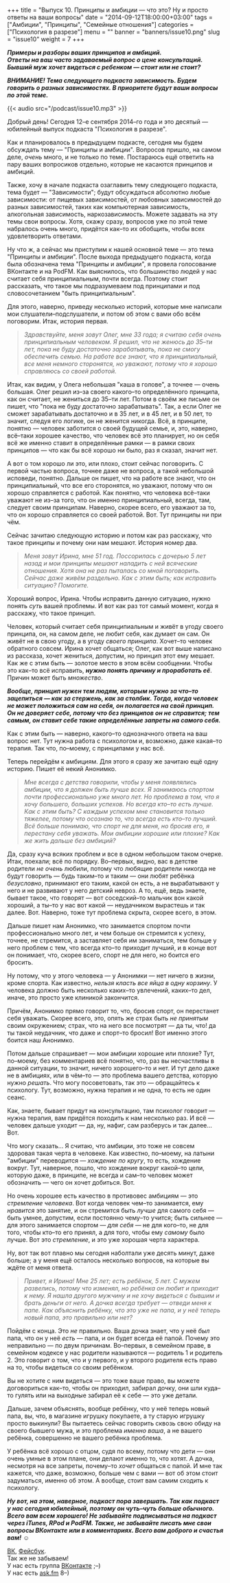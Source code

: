 +++
title = "Выпуск 10. Принципы и амбиции — что это? Ну и просто ответы на ваши вопросы"
date = "2014-09-12T18:00:00+03:00"
tags = ["Амбиции", "Принципы", "Семейные отношения"]
categories = ["Психология в разрезе"]
menu = ""
banner = "banners/issue10.png"
slug = "issue10"
weight = 7
+++

***Примеры и разборы ваших принципов и амбиций.***<br>
***Ответы на ваш часто задаваемый вопрос о цене консультаций.***<br>
***Бывший муж хочет видеться с ребенком — стоит или не стоит?***

***ВНИМАНИЕ! Тема следующего подкаста зависимость. Будем говорить о разных зависимостях. В приоритете будут ваши вопросы по этой теме.***

{{< audio src="/podcast/issue10.mp3" >}}

Добрый день! Сегодня 12–е сентября 2014–го года и это десятый — юбилейный выпуск подкаста "Психология в разрезе".

Как и планировалось в предыдущем подкасте, сегодня мы будем обсуждать тему — "Принципы и амбиции". Вопросов пришло, на самом деле, _очень_ много, и не только по теме. Постараюсь ещё ответить на пару ваших вопросиков отдельно, которые не касаются принципов и амбиций.

Также, хочу в начале подкаста озаглавить тему следующего подкаста, тема будет — "Зависимости"; будут обсуждаться абсолютно любые зависимости: от пищевых зависимостей, от любовных зависимостей до разных зависимостей, таких как компьютерная зависимость, алкогольная зависимость, наркозависимость. Можете задавать на эту темы свои вопросы. Хотя, скажу сразу, вопросов уже по этой теме набралось очень много, придётся как–то их обобщить, чтобы всех удовлетворить ответами.
<!--more-->

Ну что ж, а сейчас мы приступим к нашей основной теме — это тема "Принципы и амбиции". После выхода предыдущего подкаста, когда была обозначена тема "Принципы и амбиции", я провела голосование ВКонтакте и на PodFM. Как выяснилось, что большинство людей у нас считает себя принципиальным, почти всегда. Поэтому стоит рассказать, что такое мы подразумеваем под принципами и под словосочетанием "быть принципиальным".

Для этого, наверно, приведу несколько историй, которые мне написали мои слушатели–подслушатели, и потом об этом с вами обо всём поговорим. Итак, история первая.

>_Здравствуйте, меня зовут Олег, мне 33 года; я считаю себя очень принципиальным человеком. Я решил, что не женюсь до 35–ти лет, пока не буду достаточно зарабатывать, пока не смогу обеспечить семью. На работе все знают, что я принципиальный, все меня немного сторонятся, но уважают, потому что я хорошо справляюсь со своей работой._

Итак, как видим, у Олега небольшая "каша в голове", а точнее — очень большая. Олег решил из–за своего какого–то определённого принципа, как он считает, не жениться до 35–ти лет. Потом в своём же письме он пишет, что "пока не буду достаточно зарабатывать". Так, а если Олег не сможет зарабатывать достаточно и в 35 лет, и в 45 лет, и в 50 лет, то значит, следуя его логике, он не женится никогда. Всё, в принципе, понятно — человек заботится о своей будущей семье, и, это, наверно, всё–таки хорошее качество, что человек всё это планирует, но он себя всё же именно ставит в определённые рамки — в рамки своих принципов — что как бы всё хорошо ни было, раз я сказал, значит нет.

А вот о том хорошо ли это, или плохо, стоит сейчас поговорить. С первой частью вопроса, точнее даже не вопроса, а такой небольшой исповеди, понятно. Дальше он пишет, что на работе все знают, что он принципиальный, что все его сторонятся, но уважают, потому что он хорошо справляется с работой. Как понятно, что человека всё–таки уважают не из–за того, что он именно принципиальный, всегда, там, следует своим принципам. Наверно, скорее всего, его уважают за то, что он хорошо справляется со своей работой. Вот. Тут принципы ни при чём.

Сейчас зачитаю следующую историю и потом как раз расскажу, что такое принципы и почему они нам мешают. История номер два.

>_Меня зовут Ирина, мне 51 год. Поссорилась с дочерью 5 лет назад и мои принципы мешают наладить с ней всяческие отношения. Хотя она не раз пыталась со мной поговорить. Сейчас даже живём раздельно. Как с этим быть; как исправить ситуацию? Помогите._

Хороший вопрос, Ирина. Чтобы исправить данную ситуацию, нужно понять _суть_ вашей проблемы. И вот как раз тот самый момент, когда я расскажу, что такое принцип.

Человек, который считает себя принципиальным и живёт в угоду своего принципа, он, на самом деле, не любит себя, как думает он сам. Он живёт не в свою угоду, а в угоду _своего принципа_. Хочет–то человек обратного совсем. Ирина хочет общаться; Олег, как вот выше написано из рассказа, хочет жениться, допустим, но принцип этот ему мешает. Как же с этим быть — золотое место в этом всём сообщении. Чтобы это как–то всё исправить, ***нужно понять причину и проработать её***. Причин может быть *множество*.

***Вообще, принцип нужен тем людям, которым нужно за что–то зацепиться — как за стержень, как за столбик. Тогда, когда человек не может положиться сам на себя, он полагается на свой принцип. Он не доверяет себе, потому что без принципов он не справится; тем самым, он ставит себе такие определённые запреты на самого себя.***

Как с этим быть — наверно, какого–то однозначного ответа на ваш вопрос нет. Тут нужна работа с психологом и, возможно, даже какая–то терапия. Так что, по–моему, с принципами у нас всё.

Теперь перейдём к амбициям. Для этого я сразу же зачитаю ещё одну историю. Пишет её некий Анонимко.

>_Мне всегда с детства говорили, чтобы у меня появлялись амбиции, что я должен быть лучше всех. Я занимаюсь спортом почти профессионально уже много лет. Но проблема в том, что я хочу большего, больших успехов. Но всегда кто–то есть лучше. Как с этим быть? С каждым успехом мне становится только тяжелее, потому что осознаю то, что всегда есть кто–то лучший. Всё больше понимаю, что спорт не для меня, но бросив его, я перестану себя уважать. Мои амбиции хорошие или плохие? Как же жить дальше без амбиций?_

Да, сразу куча всяких проблем и все в одном небольшом таком очерке. Итак, поехали; всё по порядку. Во–первых, видно, вас в детстве родители _не очень_ любили, потому что любящие родители никогда не будут говорить — будь таким–то и таким — они любят ребёнка _безусловно_, принимают его таким, какой он есть, а не вырабатывают у него и не развивают у него детский невроз. А то, ещё, ведь знаете, бывает такое, что говорят — вот соседский–то мальчик вон какой хороший, а ты–то у нас вот какой — неудачником вырастешь и так далее. Вот. Наверно, тоже тут проблема скрыта, скорее всего, в этом.

Дальше пишет нам Анонимко, что занимается спортом почти профессионально много лет, и чем больше он стремится к успеху, точнее, не стремится, а заставляет себя им заниматься, тем больше у него проблем с тем, что всегда кто–то приходит лучший, и в конце вот он понимает, что, скорее всего, спорт не для него, но боится его бросить.

Ну потому, что у этого человека — у Анонимки — нет ничего в жизни, кроме спорта. Как известно, _нельзя класть все яйца в одну корзину_. У человека должно быть несколько каких–то увлечений, каких–то дел, иначе, это просто уже клиникой закончится.

Причём, Анонимко прямо говорит то, что, бросив спорт, он перестанет себя уважать. Скорее всего, это, опять же страх быть _не принятым_ своим окружением; страх, что на него все посмотрят — да ты, что! да ты такой неудачник, что даже и спорт–то бросил! Вот именно этого боится наш Анонимко.

Потом дальше спрашивает — мои амбиции хорошие или плохие? Тут, по–моему, без комментариев всё понятно, что, раз вы несчастливы в данной ситуации, то значит, ничего хорошего–то и нет. И тут дело даже не в амбициях, или в чём–то — это проблема вашего детства, которую нужно _решать_. Что могу посоветовать, так это — обращайтесь к психологу. Тут, возможно, нужна терапия и не одна, то есть не один сеанс.

Как, знаете, бывает придут на консультацию, там психолог говорит — нужна терапия, вам придётся походить к нам несколько раз. И всё — человек дальше уходит — да, ну, нафиг, сам разберусь и так далее… Вот.

Что могу сказать… Я считаю, что амбиции, это тоже не совсем здоровая такая черта в человеке. Как известно, по–моему, на латыни "амбиции" переводится — _хождение по кругу_, то есть, хождение вокруг. Тут, наверное, пошло, что хождение вокруг какой–то цели, которую даже, в принципе, не всегда и сам–то человек может обозначить — чего он хочет добиться. Вот.

Но очень хорошее есть качество в противовес амбициям — это _стремление человека_. Вот когда человек чем–то занимается, ему _нравится_ это занятие, и он стремится быть _лучше_ для самого себя — быть умнее, допустим, если постоянно чему–то учится; быть сильнее — для этого занимается спортом — _для себя_ — не для кого–то, не для того, чтобы кто–то его принял, а для того, чтобы ему _самому_ было лучше. Вот это _стремление_, и это уже хорошая черта характера.

Ну, вот так вот плавно мы сегодня наболтали уже десять минут, даже больше; а у меня ещё осталось несколько вопросов, на которые вы ждёте от меня ответа.

>_Привет, я Ирина! Мне 25 лет; есть ребёнок, 5 лет. С мужем развелись, потому что изменял, но ребёнка он любит и приходит к нему. Я нашла другого мужчину и не хочу видеться с бывшим и брать деньги от него. А дочка всегда требует — отведи меня к папе. Как объяснить ребёнку, что это уже не папа, и у неё теперь новый папа, это правильно или нет?_

Пойдём с конца. Это _не_ правильно. Ваша дочка знает, что у неё _был_ папа, что он у неё _есть_ — папа, и он будет всегда её папой. Почему это неправильно — по двум причинам. Во–первых, в семейном праве, в семейном кодексе у нас родители называются — родитель 1 и родитель 2. Это говорит о том, что и у первого, и у второго родителя есть право на то, чтобы видеться со своим ребёнком.

Вы не хотите с ним видеться — это тоже ваше право, вы можете договориться как–то, чтобы он приходил, забирал дочку, они шли куда–то гулять или на выходные забирал её к себе — это уже детали.

Дальше, зачем объяснять, вообще ребёнку, что у неё теперь новый папа, вы, что, в магазине игрушку покупаете, а ту старую игрушку просто выкинули? Вы пытаетесь сейчас говорить сквозь свою обиду на своего бывшего мужа, и это проблема _именно ваша_, а не вашего ребёнка, совершенно не вашего ребёнка проблема.

У ребёнка всё хорошо с отцом, судя по всему, потому что дети — они очень умные в этом плане, они делают именно то, что хотят. А дочка, несмотря на все запреты, почему–то _хочет_ общаться с папой. И мне так кажется, что даже, возможно, больше чем с вами — вот об этом стоит задуматься, именно об этом. А вообще, стоит вам самим сходить к психологу.

***Ну вот, на этом, наверное, подкаст пора завершать. Так как подкаст у нас сегодня юбилейный, поэтому он чуть–чуть больше обычного. Всего вам всем хорошего! Не забывайте подписываться на подкаст через iTunes, RPod и PodFM. Также, не забывайте писать мне свои вопросы ВКонтакте или в комментариях. Всего вам доброго и счастья вам!*** ☺


<a href="https://vk.com/sunnybunnyf">ВК</a>, <a href="https://www.facebook.com/SunnyBunnyF">Фейсбук</a>.<br>
Так же не забываем!<br>
У нас есть группа <a href="https://vk.com/fpsiholog">ВКонтакте</a> ;–)<br>
У нас есть <a href="http://ask.fm/fpsiholog">ask.fm</a> 8–)